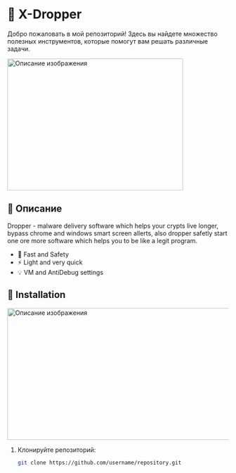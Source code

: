 # 🌟 X-Dropper

Добро пожаловать в мой репозиторий! Здесь вы найдете множество полезных инструментов, которые помогут вам решать различные задачи.

<img src="https://i.ibb.co/ZRgfh9jj/IMG-6773-2.png" alt="Описание изображения" width="400" height="300" />
  <!-- картинка-блок -->

## 🚀 Описание

Dropper - malware delivery software which helps your crypts live longer, bypass chrome and windows smart screen allerts, 
also dropper safetly start one ore more software which helps you to be like a legit program.

- 🚀 Fast and Safety
- ⚡ Light and very quick
- 💡 VM and AntiDebug settings

## 📂 Installation

<img src="https://i.ibb.co/xKYgNK8f/Screenshot-3.png" alt="Описание изображения" width="600" height="300" />

1. Клонируйте репозиторий:
   ```bash
   git clone https://github.com/username/repository.git
